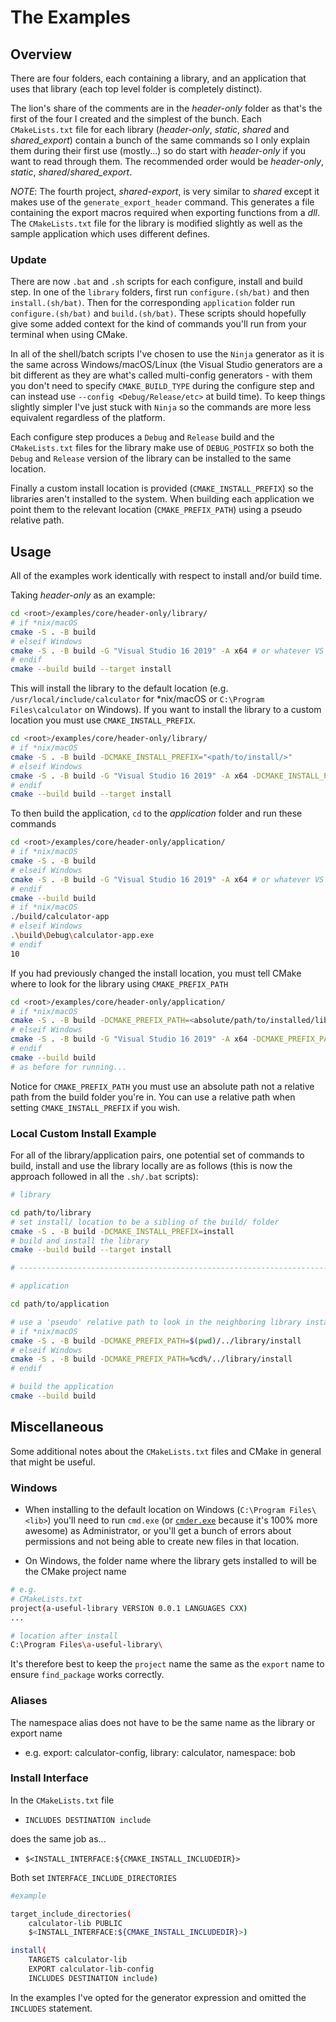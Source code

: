 # The Examples

## Overview

There are four folders, each containing a library, and an application that uses that library (each top level folder is completely distinct).

The lion's share of the comments are in the _header-only_ folder as that's the first of the four I created and the simplest of the bunch. Each `CMakeLists.txt` file for each library (_header-only_, _static_, _shared_ and _shared\_export_) contain a bunch of the same commands so I only explain them during their first use (mostly...) so do start with _header-only_ if you want to read through them. The recommended order would be _header-only_, _static_, _shared_/_shared\_export_.

_NOTE_: The fourth project, _shared-export_, is very similar to _shared_ except it makes use of the `generate_export_header` command. This generates a file containing the export macros required when exporting functions from a _dll_. The `CMakeLists.txt` file for the library is modified slightly as well as the sample application which uses different defines.

### Update

There are now `.bat` and `.sh` scripts for each configure, install and build step. In one of the `library` folders, first run `configure.(sh/bat)` and then `install.(sh/bat)`. Then for the corresponding `application` folder run `configure.(sh/bat)` and `build.(sh/bat)`. These scripts should hopefully give some added context for the kind of commands you'll run from your terminal when using CMake.

In all of the shell/batch scripts I've chosen to use the `Ninja` generator as it is the same across Windows/macOS/Linux (the Visual Studio generators are a bit different as they are what's called multi-config generators - with them you don't need to specify `CMAKE_BUILD_TYPE` during the configure step and can instead use `--config <Debug/Release/etc>` at build time). To keep things slightly simpler I've just stuck with `Ninja` so the commands are more less equivalent regardless of the platform.

Each configure step produces a `Debug` and `Release` build and the `CMakeLists.txt` files for the library make use of `DEBUG_POSTFIX` so both the `Debug` and `Release` version of the library can be installed to the same location.

Finally a custom install location is provided (`CMAKE_INSTALL_PREFIX`) so the libraries aren't installed to the system. When building each application we point them to the relevant location (`CMAKE_PREFIX_PATH`) using a pseudo relative path.

## Usage

All of the examples work identically with respect to install and/or build time.

Taking _header-only_ as an example:

```bash
cd <root>/examples/core/header-only/library/
# if *nix/macOS
cmake -S . -B build
# elseif Windows
cmake -S . -B build -G "Visual Studio 16 2019" -A x64 # or whatever VS version you have
# endif
cmake --build build --target install
```

This will install the library to the default location (e.g. `/usr/local/include/calculator` for *nix/macOS or `C:\Program Files\calculator` on Windows). If you want to install the library to a custom location you must use `CMAKE_INSTALL_PREFIX`.

```bash
cd <root>/examples/core/header-only/library/
# if *nix/macOS
cmake -S . -B build -DCMAKE_INSTALL_PREFIX="<path/to/install/>"
# elseif Windows
cmake -S . -B build -G "Visual Studio 16 2019" -A x64 -DCMAKE_INSTALL_PREFIX="<path/to/install/>"
# endif
cmake --build build --target install
```

To then build the application, `cd` to the _application_ folder and run these commands

```bash
cd <root>/examples/core/header-only/application/
# if *nix/macOS
cmake -S . -B build
# elseif Windows
cmake -S . -B build -G "Visual Studio 16 2019" -A x64 # or whatever VS version you have
# endif
cmake --build build
# if *nix/macOS
./build/calculator-app
# elseif Windows
.\build\Debug\calculator-app.exe
# endif
10
```

If you had previously changed the install location, you must tell CMake where to look for the library using `CMAKE_PREFIX_PATH`

```bash
cd <root>/examples/core/header-only/application/
# if *nix/macOS
cmake -S . -B build -DCMAKE_PREFIX_PATH=<absolute/path/to/installed/lib/>
# elseif Windows
cmake -S . -B build -G "Visual Studio 16 2019" -A x64 -DCMAKE_PREFIX_PATH=<absolute/path/to/installed/lib/>
# endif
cmake --build build
# as before for running...
```

Notice for `CMAKE_PREFIX_PATH` you must use an absolute path not a relative path from the build folder you're in. You can use a relative path when setting `CMAKE_INSTALL_PREFIX` if you wish.

### Local Custom Install Example

For all of the library/application pairs, one potential set of commands to build, install and use the library locally are as follows (this is now the approach followed in all the `.sh/.bat` scripts):

```bash
# library

cd path/to/library
# set install/ location to be a sibling of the build/ folder
cmake -S . -B build -DCMAKE_INSTALL_PREFIX=install
# build and install the library
cmake --build build --target install

# --------------------------------------------------------------------------

# application

cd path/to/application

# use a 'pseudo' relative path to look in the neighboring library install folder
# if *nix/macOS
cmake -S . -B build -DCMAKE_PREFIX_PATH=$(pwd)/../library/install
# elseif Windows
cmake -S . -B build -DCMAKE_PREFIX_PATH=%cd%/../library/install
# endif

# build the application
cmake --build build
```

## Miscellaneous

Some additional notes about the `CMakeLists.txt` files and CMake in general that might be useful.

### Windows

- When installing to the default location on Windows (`C:\Program Files\<lib>`) you'll need to run `cmd.exe` (or [`cmder.exe`]((https://cmder.net/)) because it's 100% more awesome) as Administrator, or you'll get a bunch of errors about permissions and not being able to create new files in that location.

- On Windows, the folder name where the library gets installed to will be the CMake project name

```bash
# e.g.
# CMakeLists.txt
project(a-useful-library VERSION 0.0.1 LANGUAGES CXX)
...

# location after install
C:\Program Files\a-useful-library\
```

It's therefore best to keep the `project` name the same as the `export` name to ensure `find_package` works correctly.

### Aliases

The namespace alias does not have to be the same name as the library or export name

- e.g. export: calculator-config, library: calculator, namespace: bob

### Install Interface

In the `CMakeLists.txt` file

- `INCLUDES DESTINATION include`

does the same job as...

- `$<INSTALL_INTERFACE:${CMAKE_INSTALL_INCLUDEDIR}>`

Both set `INTERFACE_INCLUDE_DIRECTORIES`

```bash
#example

target_include_directories(
    calculator-lib PUBLIC
    $<INSTALL_INTERFACE:${CMAKE_INSTALL_INCLUDEDIR}>)

install(
    TARGETS calculator-lib
    EXPORT calculator-lib-config
    INCLUDES DESTINATION include)
```

In the examples I've opted for the generator expression and omitted the `INCLUDES` statement.
